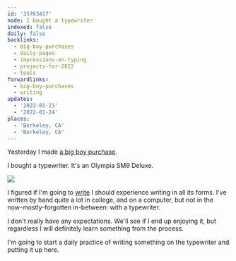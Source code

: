 ```yaml
---
id: '35763417'
node: I bought a typewriter
indexed: false
daily: false
backlinks:
  - big-boy-purchases
  - daily-pages
  - impressions-on-typing
  - projects-for-2022
  - tools
forwardlinks:
  - big-boy-purchases
  - writing
updates:
  - '2022-01-21'
  - '2022-01-24'
places:
  - 'Berkeley, CA'
  - 'Berkeley, CA'
---
```

Yesterday I made [a big boy purchase](big-boy-purchases.md). 

I bought a typewriter. It's an Olympia SM9 Deluxe. 

![](images/35763417/tBTLMTXtTu.webp "")

I figured if I'm going to [write](writing.md) I should experience writing in all its forms. I've written by hand quite a lot in college, and on a computer, but not in the now-mostly-forgotten in-between: with a typewriter. 

I don't really have any expectations. We'll see if I end up enjoying it, but regardless I will definitely learn something from the process. 

I'm going to start a daily practice of writing something on the typewriter and putting it up here. 


